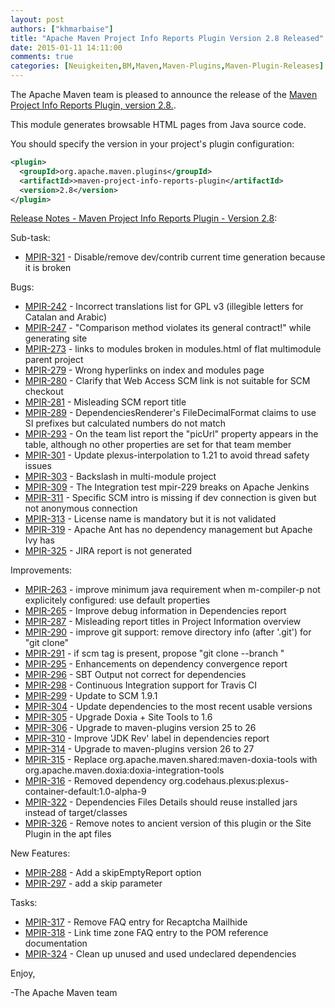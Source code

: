 ```yaml
---
layout: post
authors: ["khmarbaise"]
title: "Apache Maven Project Info Reports Plugin Version 2.8 Released"
date: 2015-01-11 14:11:00
comments: true
categories: [Neuigkeiten,BM,Maven,Maven-Plugins,Maven-Plugin-Releases]
---
```

The Apache Maven team is pleased to announce the release of the 
[Maven Project Info Reports Plugin, version 2.8.](https://maven.apache.org/plugins/maven-project-info-reports-plugin/).

This module generates browsable HTML pages from Java source code.


You should specify the version in your project's plugin configuration:

```xml
<plugin>
  <groupId>org.apache.maven.plugins</groupId>
  <artifactId>>maven-project-info-reports-plugin</artifactId>
  <version>2.8</version>
</plugin>
```
<!-- more -->

[Release Notes - Maven Project Info Reports Plugin - Version 2.8](https://issues.apache.org/jira/secure/ReleaseNote.jspa?projectId=12317821&version=12331184):

Sub-task:

 * [MPIR-321](https://issues.apache.org/jira/browse/MPIR-321) - Disable/remove dev/contrib current time generation because it is broken


Bugs:

 * [MPIR-242](https://issues.apache.org/jira/browse/MPIR-242) - Incorrect translations list for GPL v3 (illegible letters for Catalan and Arabic)
 * [MPIR-247](https://issues.apache.org/jira/browse/MPIR-247) - "Comparison method violates its general contract!" while generating site
 * [MPIR-273](https://issues.apache.org/jira/browse/MPIR-273) - links to modules broken in modules.html of flat multimodule parent project
 * [MPIR-279](https://issues.apache.org/jira/browse/MPIR-279) - Wrong hyperlinks on index and modules page
 * [MPIR-280](https://issues.apache.org/jira/browse/MPIR-280) - Clarify that Web Access SCM link is not suitable for SCM checkout
 * [MPIR-281](https://issues.apache.org/jira/browse/MPIR-281) - Misleading SCM report title
 * [MPIR-289](https://issues.apache.org/jira/browse/MPIR-289) - DependenciesRenderer's FileDecimalFormat claims to use SI prefixes but calculated numbers do not match
 * [MPIR-293](https://issues.apache.org/jira/browse/MPIR-293) - On the team list report the "picUrl" property appears in the table, although no other properties are set for that team member
 * [MPIR-301](https://issues.apache.org/jira/browse/MPIR-301) - Update plexus-interpolation to 1.21 to avoid thread safety issues
 * [MPIR-303](https://issues.apache.org/jira/browse/MPIR-303) - Backslash in multi-module project
 * [MPIR-309](https://issues.apache.org/jira/browse/MPIR-309) - The Integration test mpir-229 breaks on Apache Jenkins
 * [MPIR-311](https://issues.apache.org/jira/browse/MPIR-311) - Specific SCM intro is missing if dev connection is given but not anonymous connection
 * [MPIR-313](https://issues.apache.org/jira/browse/MPIR-313) - License name is mandatory but it is not validated
 * [MPIR-319](https://issues.apache.org/jira/browse/MPIR-319) - Apache Ant has no dependency management but Apache Ivy has
 * [MPIR-325](https://issues.apache.org/jira/browse/MPIR-325) - JIRA report is not generated



Improvements:

 * [MPIR-263](https://issues.apache.org/jira/browse/MPIR-263) - improve minimum java requirement when m-compiler-p not explicitely configured: use default properties
 * [MPIR-265](https://issues.apache.org/jira/browse/MPIR-265) - Improve debug information in Dependencies report
 * [MPIR-287](https://issues.apache.org/jira/browse/MPIR-287) - Misleading report titles in Project Information overview
 * [MPIR-290](https://issues.apache.org/jira/browse/MPIR-290) - improve git support: remove directory info (after '.git') for "git clone"
 * [MPIR-291](https://issues.apache.org/jira/browse/MPIR-291) - if scm tag is present, propose "git clone --branch <tag>"
 * [MPIR-295](https://issues.apache.org/jira/browse/MPIR-295) - Enhancements on dependency convergence report
 * [MPIR-296](https://issues.apache.org/jira/browse/MPIR-296) - SBT Output not correct for dependencies
 * [MPIR-298](https://issues.apache.org/jira/browse/MPIR-298) - Continuous Integration support for Travis CI
 * [MPIR-299](https://issues.apache.org/jira/browse/MPIR-299) - Update to SCM 1.9.1
 * [MPIR-304](https://issues.apache.org/jira/browse/MPIR-304) - Update dependencies to the most recent usable versions
 * [MPIR-305](https://issues.apache.org/jira/browse/MPIR-305) - Upgrade Doxia + Site Tools to 1.6
 * [MPIR-306](https://issues.apache.org/jira/browse/MPIR-306) - Upgrade to maven-plugins version 25 to 26
 * [MPIR-310](https://issues.apache.org/jira/browse/MPIR-310) - Improve 'JDK Rev' label in dependencies report
 * [MPIR-314](https://issues.apache.org/jira/browse/MPIR-314) - Upgrade to maven-plugins version 26 to 27
 * [MPIR-315](https://issues.apache.org/jira/browse/MPIR-315) - Replace org.apache.maven.shared:maven-doxia-tools with org.apache.maven.doxia:doxia-integration-tools
 * [MPIR-316](https://issues.apache.org/jira/browse/MPIR-316) - Removed dependency org.codehaus.plexus:plexus-container-default:1.0-alpha-9
 * [MPIR-322](https://issues.apache.org/jira/browse/MPIR-322) - Dependencies Files Details should reuse installed jars instead of target/classes
 * [MPIR-326](https://issues.apache.org/jira/browse/MPIR-326) - Remove notes to ancient version of this plugin or the Site Plugin in the apt files

New Features:

 * [MPIR-288](https://issues.apache.org/jira/browse/MPIR-288) - Add a skipEmptyReport option
 * [MPIR-297](https://issues.apache.org/jira/browse/MPIR-297) - add a skip parameter


Tasks:

 * [MPIR-317](https://issues.apache.org/jira/browse/MPIR-317) - Remove FAQ entry for Recaptcha Mailhide
 * [MPIR-318](https://issues.apache.org/jira/browse/MPIR-318) - Link time zone FAQ entry to the POM reference documentation
 * [MPIR-324](https://issues.apache.org/jira/browse/MPIR-324) - Clean up unused and used undeclared dependencies


Enjoy,

-The Apache Maven team 
